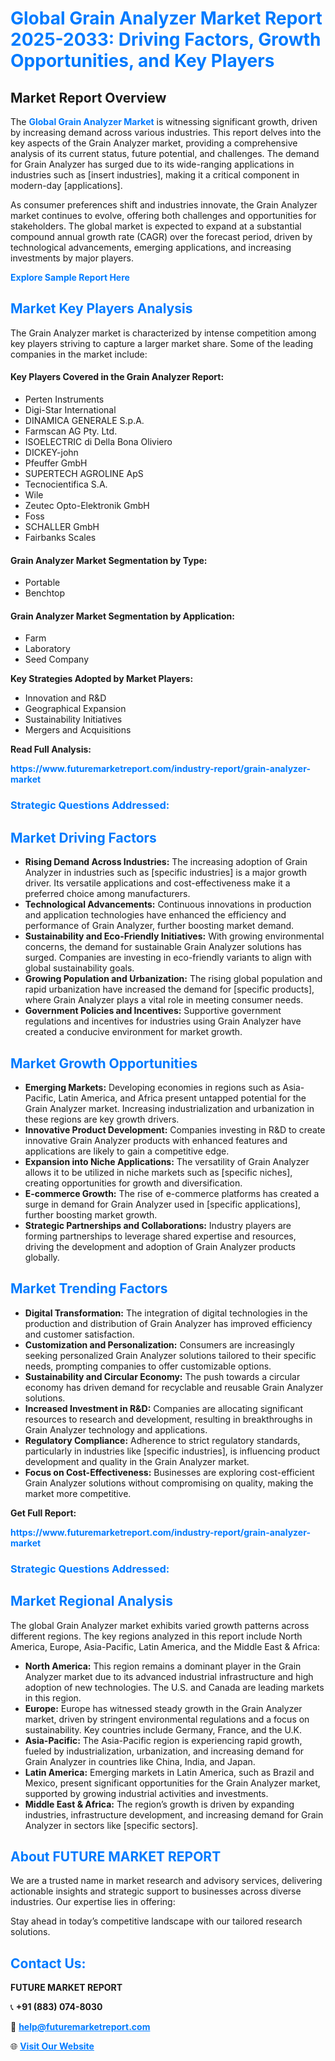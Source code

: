 <h1 style="color: #007BFF;">Global Grain Analyzer Market Report 2025-2033: Driving Factors, Growth Opportunities, and Key Players</h1>

<section id="overview">
<h2>Market Report Overview</h2>
<p>The <a href="https://www.futuremarketreport.com/industry-report/grain-analyzer-market" style="color: #007BFF; text-decoration: none;"><strong>Global Grain Analyzer Market</strong></a> is witnessing significant growth, driven by increasing demand across various industries. This report delves into the key aspects of the Grain Analyzer market, providing a comprehensive analysis of its current status, future potential, and challenges. The demand for Grain Analyzer has surged due to its wide-ranging applications in industries such as [insert industries], making it a critical component in modern-day [applications].</p>
<p>As consumer preferences shift and industries innovate, the Grain Analyzer market continues to evolve, offering both challenges and opportunities for stakeholders. The global market is expected to expand at a substantial compound annual growth rate (CAGR) over the forecast period, driven by technological advancements, emerging applications, and increasing investments by major players.</p>
</section>

<section id="overview">
<p><a href="https://www.futuremarketreport.com/request-sample/reportId=58020" style="color: #007BFF; text-decoration: none;"><strong>Explore Sample Report Here</strong></a></p>
</section>

<section id="key-players">
<h2 style="color: #007BFF;">Market Key Players Analysis</h2>
<p>The Grain Analyzer market is characterized by intense competition among key players striving to capture a larger market share. Some of the leading companies in the market include:</p>
<h4>Key Players Covered in the Grain Analyzer Report:</h4>
<ul><li>Perten Instruments</li><li>Digi-Star International</li><li>DINAMICA GENERALE S.p.A.</li><li>Farmscan AG Pty. Ltd.</li><li>ISOELECTRIC di Della Bona Oliviero</li><li>DICKEY-john</li><li>Pfeuffer GmbH</li><li>SUPERTECH AGROLINE ApS</li><li>Tecnocientifica S.A.</li><li>Wile</li><li>Zeutec Opto-Elektronik GmbH</li><li>Foss</li><li>SCHALLER GmbH</li><li>Fairbanks Scales</li></ul>
<h4>Grain Analyzer Market Segmentation by Type:</h4>
<ul><li>Portable</li><li>Benchtop</li></ul>

<h4>Grain Analyzer Market Segmentation by Application:</h4>
<ul><li>Farm</li><li>Laboratory</li><li>Seed Company</li></ul>
<p><strong>Key Strategies Adopted by Market Players:</strong></p>
<ul>
<li>Innovation and R&D</li>
<li>Geographical Expansion</li>
<li>Sustainability Initiatives</li>
<li>Mergers and Acquisitions</li>
</ul>
</section>

<section>
<p><strong>Read Full Analysis: </strong></p><a href="https://www.futuremarketreport.com/industry-report/grain-analyzer-market" style="color: #007BFF; text-decoration: none;"><strong>https://www.futuremarketreport.com/industry-report/grain-analyzer-market</strong></a>
<h3 style="color: #007BFF;">Strategic Questions Addressed:</h3>
</section>

<section id="driving-factors">
<h2 style="color: #007BFF;">Market Driving Factors</h2>
<ul>
<li><strong>Rising Demand Across Industries:</strong> The increasing adoption of Grain Analyzer in industries such as [specific industries] is a major growth driver. Its versatile applications and cost-effectiveness make it a preferred choice among manufacturers.</li>
<li><strong>Technological Advancements:</strong> Continuous innovations in production and application technologies have enhanced the efficiency and performance of Grain Analyzer, further boosting market demand.</li>
<li><strong>Sustainability and Eco-Friendly Initiatives:</strong> With growing environmental concerns, the demand for sustainable Grain Analyzer solutions has surged. Companies are investing in eco-friendly variants to align with global sustainability goals.</li>
<li><strong>Growing Population and Urbanization:</strong> The rising global population and rapid urbanization have increased the demand for [specific products], where Grain Analyzer plays a vital role in meeting consumer needs.</li>
<li><strong>Government Policies and Incentives:</strong> Supportive government regulations and incentives for industries using Grain Analyzer have created a conducive environment for market growth.</li>
</ul>
</section>

<section id="growth-opportunities">
<h2 style="color: #007BFF;">Market Growth Opportunities</h2>
<ul>
<li><strong>Emerging Markets:</strong> Developing economies in regions such as Asia-Pacific, Latin America, and Africa present untapped potential for the Grain Analyzer market. Increasing industrialization and urbanization in these regions are key growth drivers.</li>
<li><strong>Innovative Product Development:</strong> Companies investing in R&D to create innovative Grain Analyzer products with enhanced features and applications are likely to gain a competitive edge.</li>
<li><strong>Expansion into Niche Applications:</strong> The versatility of Grain Analyzer allows it to be utilized in niche markets such as [specific niches], creating opportunities for growth and diversification.</li>
<li><strong>E-commerce Growth:</strong> The rise of e-commerce platforms has created a surge in demand for Grain Analyzer used in [specific applications], further boosting market growth.</li>
<li><strong>Strategic Partnerships and Collaborations:</strong> Industry players are forming partnerships to leverage shared expertise and resources, driving the development and adoption of Grain Analyzer products globally.</li>
</ul>
</section>

<section id="trending-factors">
<h2 style="color: #007BFF;">Market Trending Factors</h2>
<ul>
<li><strong>Digital Transformation:</strong> The integration of digital technologies in the production and distribution of Grain Analyzer has improved efficiency and customer satisfaction.</li>
<li><strong>Customization and Personalization:</strong> Consumers are increasingly seeking personalized Grain Analyzer solutions tailored to their specific needs, prompting companies to offer customizable options.</li>
<li><strong>Sustainability and Circular Economy:</strong> The push towards a circular economy has driven demand for recyclable and reusable Grain Analyzer solutions.</li>
<li><strong>Increased Investment in R&D:</strong> Companies are allocating significant resources to research and development, resulting in breakthroughs in Grain Analyzer technology and applications.</li>
<li><strong>Regulatory Compliance:</strong> Adherence to strict regulatory standards, particularly in industries like [specific industries], is influencing product development and quality in the Grain Analyzer market.</li>
<li><strong>Focus on Cost-Effectiveness:</strong> Businesses are exploring cost-efficient Grain Analyzer solutions without compromising on quality, making the market more competitive.</li>
</ul>
</section>

<section>
<p><strong>Get Full Report: </strong></p><a href="https://www.futuremarketreport.com/industry-report/grain-analyzer-market" style="color: #007BFF; text-decoration: none;"><strong>https://www.futuremarketreport.com/industry-report/grain-analyzer-market</strong></a>
<h3 style="color: #007BFF;">Strategic Questions Addressed:</h3>
</section>


<section id="regional-analysis">
<h2 style="color: #007BFF;">Market Regional Analysis</h2>
<p>The global Grain Analyzer market exhibits varied growth patterns across different regions. The key regions analyzed in this report include North America, Europe, Asia-Pacific, Latin America, and the Middle East & Africa:</p>
<ul>
<li><strong>North America:</strong> This region remains a dominant player in the Grain Analyzer market due to its advanced industrial infrastructure and high adoption of new technologies. The U.S. and Canada are leading markets in this region.</li>
<li><strong>Europe:</strong> Europe has witnessed steady growth in the Grain Analyzer market, driven by stringent environmental regulations and a focus on sustainability. Key countries include Germany, France, and the U.K.</li>
<li><strong>Asia-Pacific:</strong> The Asia-Pacific region is experiencing rapid growth, fueled by industrialization, urbanization, and increasing demand for Grain Analyzer in countries like China, India, and Japan.</li>
<li><strong>Latin America:</strong> Emerging markets in Latin America, such as Brazil and Mexico, present significant opportunities for the Grain Analyzer market, supported by growing industrial activities and investments.</li>
<li><strong>Middle East & Africa:</strong> The region’s growth is driven by expanding industries, infrastructure development, and increasing demand for Grain Analyzer in sectors like [specific sectors].</li>
</ul>
</section>

<footer>
<h2 style="color: #007BFF;">About FUTURE MARKET REPORT</h2>
<p>We are a trusted name in market research and advisory services, delivering actionable insights and strategic support to businesses across diverse industries. Our expertise lies in offering:</p>

<p>Stay ahead in today’s competitive landscape with our tailored research solutions.</p>

<h2 style="color: #007BFF;">Contact Us:</h2>
<p><strong>FUTURE MARKET REPORT</strong></p>
<p>📞 <strong>+91 (883) 074-8030</strong></p>
<p>📧 <strong><a href="mailto:help@futuremarketreport.com" style="color: #007BFF;">help@futuremarketreport.com</a></strong></p>
<p>🌐 <strong><a href="https://www.futuremarketreport.com/" style="color: #007BFF;">Visit Our Website</a></strong></p>
</footer>